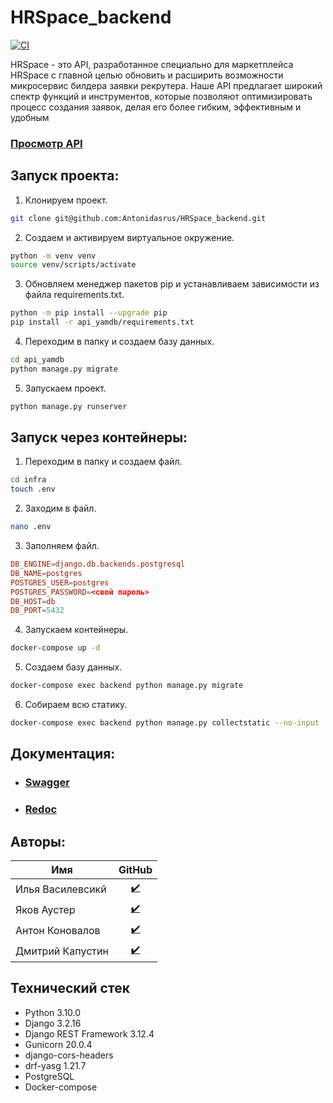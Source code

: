 # HRSpace_backend

[![CI](https://github.com/find-y/HRSpace_backend/actions/workflows/hrspace_workflow.yml/badge.svg?branch=feature/deploy)](https://github.com/find-y/HRSpace_backend/actions/workflows/hrspace_workflow.yml)

HRSpace - это API, разработанное специально для маркетплейса HRSpace с главной целью обновить и расширить возможности микросервис билдера заявки рекрутера. Наше API предлагает широкий спектр функций и инструментов, которые позволяют оптимизировать процесс создания заявок, делая его более гибким, эффективным и удобным

### [Просмотр API](https://51.250.27.201/api/v1/)

## Запуск проекта:
1. Клонируем проект.
```bash
git clone git@github.com:Antonidasrus/HRSpace_backend.git
```
2. Создаем и активируем виртуальное окружение. 
```bash
python -m venv venv
source venv/scripts/activate
```
3. Обновляем менеджер пакетов pip и устанавливаем зависимости из файла requirements.txt.
```bash
python -m pip install --upgrade pip
pip install -r api_yamdb/requirements.txt
```
4. Переходим в папку и создаем базу данных. 
```bash
cd api_yamdb
python manage.py migrate 
```
5. Запускаем проект.
```bash
python manage.py runserver 
```

## Запуск через контейнеры:
1. Переходим в папку и создаем файл.
```bash
cd infra
touch .env
```
2. Заходим в файл.
```bash
nano .env
```
3. Заполняем файл.
```conf
DB_ENGINE=django.db.backends.postgresql
DB_NAME=postgres
POSTGRES_USER=postgres
POSTGRES_PASSWORD=<свой пароль>
DB_HOST=db
DB_PORT=5432
```
4. Запускаем контейнеры.
```bash
docker-compose up -d
```
5. Создаем базу данных.
```bash
docker-compose exec backend python manage.py migrate
```
6. Собираем всю статику.
```bash
docker-compose exec backend python manage.py collectstatic --no-input
```

## Документация:
- ### [Swagger](https://51.250.27.201/api/v1/docs/Swagger)
- ### [Redoc](https://51.250.27.201/api/v1/docs/Redoc)

## Авторы:
| Имя | GitHub |
| - | :-: |
| Илья Василевсикй | <a href="https://github.com/IlyaVasilevsky47" target="_blank"> :heavy_check_mark:</a> |
| Яков Аустер | <a href="https://github.com/find-y" target="_blank"> :heavy_check_mark:</a> |
| Антон Коновалов | <a href="https://github.com/Antonidasrus" target="_blank"> :heavy_check_mark:</a> |
| Дмитрий Капустин | <a href="https://github.com/" target="_blank"> :heavy_check_mark:</a> |

## Технический стек
- Python 3.10.0
- Django 3.2.16
- Django REST Framework 3.12.4
- Gunicorn 20.0.4
- django-cors-headers
- drf-yasg 1.21.7
- PostgreSQL
- Docker-compose
